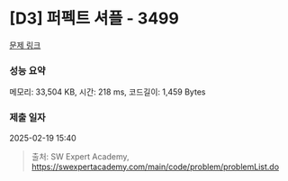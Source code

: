 # [D3] 퍼펙트 셔플 - 3499 

[문제 링크](https://swexpertacademy.com/main/code/problem/problemDetail.do?contestProbId=AWGsRbk6AQIDFAVW) 

### 성능 요약

메모리: 33,504 KB, 시간: 218 ms, 코드길이: 1,459 Bytes

### 제출 일자

2025-02-19 15:40



> 출처: SW Expert Academy, https://swexpertacademy.com/main/code/problem/problemList.do